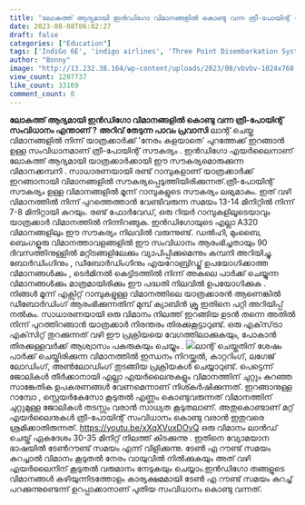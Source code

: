 ```yaml
---
title: "ലോകത്ത് ആദ്യമായി ഇൻഡിഗോ വിമാനങ്ങളിൽ കൊണ്ടു വന്ന ത്രീ-പോയിന്റ് സംവിധാനം എന്താണ് ?"
date: 2023-08-08T06:02:27
draft: false
categories: ["Education"]
tags: ['IndiGo 6E', 'indigo airlines', 'Three Point Disembarkation System']
author: "Bonny"
image: "http://13.232.38.164/wp-content/uploads/2023/08/vbvbv-1024x768.webp"
view_count: 1207737
like_count: 33169
comment_count: 0
---
```


**ലോകത്ത് ആദ്യമായി ഇൻഡിഗോ വിമാനങ്ങളിൽ കൊണ്ടു വന്ന ത്രീ-പോയിന്റ് സംവിധാനം എന്താണ് ?** **അറിവ് തേടുന്ന പാവം പ്രവാസി** ലാന്റ് ചെയ്ത വിമാനങ്ങളിൽ നിന്ന് യാത്രക്കാര്‍ക്ക് 'നേരം കളയാതെ' പുറത്തേക്ക് ഇറങ്ങാന്‍ ഉള്ള സംവിധാനമാണ് ത്രീ-പോയിന്റ് സൗകര്യം . ഇന്‍ഡിഗോ എയര്‍ലൈനാണ് ലോകത്ത് ആദ്യമായി യാത്രക്കാര്‍ക്കായി ഈ സൗകര്യമൊരുക്കുന്ന വിമാനക്കമ്പനി . സാധാരണയായി രണ്ട് റാമ്പുകളാണ് യാത്രക്കാര്‍ക്ക് ഇറങ്ങാനായി വിമാനങ്ങളില്‍ സൗകര്യപ്പെടുത്തിയിരിക്കുന്നത്.ത്രീ-പോയിന്റ് സൗകര്യം ഉള്ള വിമാനങ്ങളിൽ മൂന്ന് റാമ്പുകളുടെ സൗകര്യം ലഭ്യമാകും. ഇത് വഴി വിമാനത്തില്‍ നിന്ന് പുറത്തെത്താന്‍ വേണ്ടിവരുന്ന സമയം 13-14 മിനിറ്റില്‍ നിന്ന് 7-8 മിനിറ്റായി കുറയും. രണ്ട് ഫോര്‍വേഡ്, ഒരു റിയര്‍ റാമ്പുകളിലൂടെയാവും യാത്രക്കാര്‍ വിമാനത്തില്‍ നിന്നിറങ്ങുക. ഇന്‍ഡിഗോയുടെ എല്ലാ A320 വിമാനങ്ങളിലും ഈ സൗകര്യം നിലവില്‍ വരുന്നുണ്ട്. ഡല്‍ഹി, മുംബൈ, ബെംഗളൂരു വിമാനത്താവളങ്ങളില്‍ ഈ സംവിധാനം ആരംഭിച്ചതായും 90 ദിവസത്തിനുള്ളില്‍ മറ്റിടങ്ങളിലേക്കും വ്യാപിപ്പിക്കുമെന്നും കമ്പനി അറിയിച്ചു. [](http://13.232.38.164/wp-content/uploads/2023/08/vbvbv.webp)ബോർഡിംഗിനും , ഡീബോർഡിംഗിനും എയറോബ്രിഡ്ജ് ഉപയോഗിക്കാത്ത വിമാനങ്ങൾക്കും , ടെർമിനൽ കെട്ടിടത്തിൽ നിന്ന് അകലെ പാർക്ക് ചെയ്യുന്ന വിമാനങ്ങൾക്കും മാത്രമായിരിക്കും ഈ പദ്ധതി നിലവിൽ ഉപയോഗിക്കുക . നിങ്ങൾ മൂന്ന് എക്സിറ്റ് റാമ്പുകളുള്ള വിമാനത്തിലെ യാത്രക്കാരൻ ആണെങ്കിൽ ഡീബോർഡിംഗ് ആരംഭിക്കുന്നതിന് മുമ്പ് ക്യാബിൻ ക്രൂ ഇതിനെ പറ്റി അറിയിപ്പ് നൽകും. സാധാരണയായി ഒരു വിമാനം നിലത്ത് ഇറങ്ങിയ ഉടൻ തന്നെ അതിൽ നിന്ന് പുറത്തിറങ്ങാൻ യാത്രക്കാർ നിരന്തരം തിരക്കുകൂട്ടാറുണ്ട്. ഒരു എക്‌സ്‌ട്രാ എക്‌സിറ്റ് തുറക്കുന്നത് വഴി ഈ പ്രക്രിയയെ വേഗത്തിലാക്കുകയും, പോകാൻ തിരക്കുള്ളവർക്ക് ആശ്വാസം പകരുകയും ചെയ്യും . [![](http://13.232.38.164/wp-content/uploads/2023/08/feeeee-1024x576.webp)](http://13.232.38.164/wp-content/uploads/2023/08/feeeee.webp)ലാന്റ് ചെയ്തതിന് ശേഷം പാർക്ക് ചെയ്തിരിക്കുന്ന വിമാനത്തിൽ ഇന്ധനം നിറയ്ക്കൽ, കാറ്ററിംഗ്, ലഗേജ് ലോഡിംഗ്, അൺലോഡിംഗ് തുടങ്ങിയ പ്രക്രിയകൾ ചെയ്യാറുണ്ട്. പെട്ടെന്ന് ജോലികൾ തീർക്കാനായി എല്ലാ എയർലൈനുകളും വിമാനത്തിന് ചുറ്റും കുറഞ്ഞ സാങ്കേതിക ഉപകരണങ്ങൾ വേണമെന്നാണ് നിശ്കർഷിക്കുന്നത്. ഇറങ്ങാനുള്ള റാമ്പോ , സ്റ്റെയർകേസോ കൂടുതൽ എണ്ണം കൊണ്ടുവരുന്നത് വിമാനത്തിന് ചുറ്റുമുള്ള ജോലികൾ തടസ്സം വരാൻ സാധ്യത കൂടുതലാണ്. അതുകൊണ്ടാണ് മറ്റ് എയർലൈനുകൾ ത്രീ-പോയിന്റ് സംവിധാനം കൊണ്ടു വരാൻ ഇതുവരെ ശ്രമിക്കാതിരുന്നത്. https://youtu.be/xXqXVuxDOvQ ഒരു വിമാനം ലാൻഡ് ചെയ്ത് ഏകദേശം 30-35 മിനിറ്റ് നിലത്ത് കിടക്കുന്നു . ഇതിനെ വ്യോമയാന ഭാഷയിൽ ടേൺറൗണ്ട് സമയം എന്ന് വിളിക്കുന്നു. ടേൺ എ റൗണ്ട് സമയം കുറച്ചാൽ വിമാനം കൂടുതൽ നേരം വായുവിൽ നിൽക്കുകയും അത് വഴി എയർലൈനിന് കൂടുതൽ വരുമാനം നേടുകയും ചെയ്യാം.ഇൻഡിഗോ തങ്ങളുടെ വിമാനങ്ങൾ കഴിയുന്നിടത്തോളം കാര്യക്ഷമമായി ടേൺ എ റൗണ്ട് സമയം കുറച്ച് പറക്കുന്നുണ്ടെന്ന് ഉറപ്പാക്കാനാണ് പുതിയ സംവിധാനം കൊണ്ടു വന്നത്.
